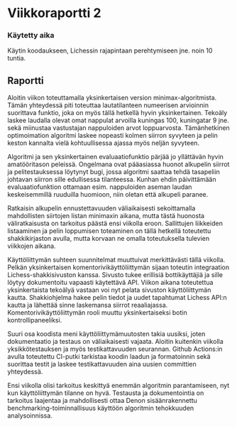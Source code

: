 # Viikkoraportti 2

### Käytetty aika

Käytin koodaukseen, Lichessin rajapintaan perehtymiseen jne. noin 10 tuntia.

## Raportti

Aloitin viikon toteuttamalla yksinkertaisen version minimax-algoritmista. Tämän
yhteydessä piti toteuttaa lautatilanteen numeerisen arvioinnin suorittava
funktio, joka on myös tällä hetkellä hyvin yksinkertainen. Tekoäly laskee
laudalla olevat omat nappulat arvoilla kuningas 100, kuningatar 9 jne. sekä
miinustaa vastustajan nappuloiden arvot loppuarvosta. Tämänhetkinen
optimoimation algoritmi laskee nopeasti kolmen siirron syvyteen ja pelin keston
kannalta vielä kohtuullisessa ajassa myös neljän syvyteen.

Algoritmi ja sen yksinkertainen evaluaatiofunktio pärjää jo yllättävän hyvin
amatööritason peleissä. Ongelmana ovat pääasiassa huonot alkupelin siirrot ja
pelitestauksessa löytynyt bugi, jossa algoritmi saattaa tehdä tasapeliin
johtavan siirron sille edullisessa tilanteessa. Kunhan ehdin päivittämään
evaluaatiofunktion ottamaan esim. nappuloiden aseman laudan keskeisemmillä
ruuduilla huomioon, niin oletan että alkupeli paranee.

Ratkaisin alkupelin ennustettavuuden väliaikaisesti sekoittamalla mahdollisten
siirtojen listan minimaxin aikana, mutta tästä huonosta väliratkaisusta on
tarkoitus päästä ensi viikolla eroon. Sallittujen liikkeiden listaaminen ja
pelin loppumisen toteaminen on tällä hetkellä toteutettu shakkikirjaston avulla,
mutta korvaan ne omalla toteutuksella tulevien viikkojen aikana.

Käyttöliittymän suhteen suunnitelmat muuttuivat merkittävästi tällä viikolla.
Pelkän yksinkertaisen komentorivikäyttöliittymän sijaan toteutin integraation
Lichess-shakkisivuston kanssa. Sivusto tukee erillisiä bottikäyttäjiä ja sille
löytyy dokumentoitu vapaasti käytettävä API. Viikon aikana toteutettua
yksinkertaista tekoälyä vastaan voi nyt pelata sivuston käyttöliittymän kautta.
Shakkiohjelma hakee pelin tiedot ja uudet tapahtumat Lichess API:n kautta ja
lähettää sinne laskemansa siirrot reaaliajassa. Komentorivikäyttöliittymän rooli
muuttu yksinkertaiseksi botin kontrollipaneeliksi.

Suuri osa koodista meni käyttöliittymämuutosten takia uusiksi, joten
dokumentaatio ja testaus on väliaikaisesti vajaata. Aloitin kuitenkin viikolla
yksikkötestauksen ja myös testikattavuuden seurannan. Github Actions:in avulla
toteutettu CI-putki tarkistaa koodin laadun ja formatoinnin sekä suorittaa
testit ja laskee testikattavuuden aina uusien committien yhteydessä.

Ensi viikolla olisi tarkoitus keskittyä enemmän algoritmin parantamiseen, nyt
kun käyttöliittymän tilanne on hyvä. Testausta ja dokumentointia on tarkoitus
laajentaa ja mahdollisesti ottaa Denon sisäänrakennettu
benchmarking-toiminnallisuus käyttöön algoritmin tehokkuuden analysoinnissa.
